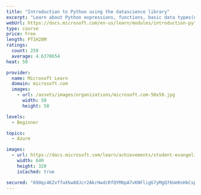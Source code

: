 ```yaml
---
title: "Introduction to Python using the datascience library"
excerpt: "Learn about Python expressions, functions, basic data types(numbers, strings), and comparisons"
webUrl: https://docs.microsoft.com/en-us/learn/modules/introduction-python-using-datascience-library/
type: course
price: Free
length: PT1H28M
ratings:
  count: 259
  average: 4.6370654
heat: 50

provider:
  name: Microsoft Learn
  domain: microsoft.com
  images:
    - url: /assets/images/organizations/microsoft.com-50x50.jpg
      width: 50
      height: 50

levels:
  - Beginner

topics:
  - Azure

images:
  - url: https://docs.microsoft.com/learn/achievements/student-evangelism/introduction-python-using-datascience-library-social.png
    width: 640
    height: 320
    isCached: true

secured: "69Oqi46ZvffaXkw88Jcr2AkrHwdcRfQYM8pA7vKNFligG7yMgQ76UeKnHkCspQ6YOa6jU+6AOI2iSZ0qG8+t/BH6a4VVtJVHbMtrRva9vo2f3lqs3SwadY6KovEPIJK4e0OHCo9Hamcr89DYUOtnZBsnLCbSjPGntbg1dpDbcbbHHlEaOOB7awflQBjn36hFGvbn2UYcrYu8Qix3lXiLyX8X6BnJwFuFsbr4OecGowDZ6b4xSDjU2f0PINW5BFGO8vo6QrXAdL7yjnH5Vuu7SU1Rt2YwredZ6r8ZiScZwq6IOF744yBw8hH21yFWO1/ExCyhqHlie3Cbkc7jnuSpdCZSrvWzuUMY/x2652Blv1w+sWwN1iJRZAw3Je8f+aJNk39mojXpfE14QiSxF3sq743NubfLmGm3ZOypjL3Bgdw=;HKIJnby/rUgM3jXwmId8nw=="
---
```


